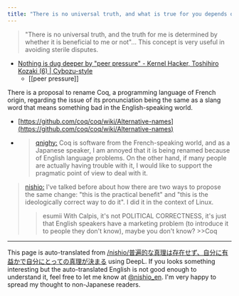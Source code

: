 ```yaml
---
title: "There is no universal truth, and what is true for you depends on what is beneficial to you."
---
```


>  "There is no universal truth, and the truth for me is determined by whether it is beneficial to me or not"... This concept is very useful in avoiding sterile disputes.
- [Nothing is dug deeper by "peer pressure" - Kernel Hacker, Toshihiro Kozaki (6) | Cybozu-style](https://cybozushiki.cybozu.co.jp/articles/m000321.html)
    - [[peer pressure]]


There is a proposal to rename Coq, a programming language of French origin, regarding the issue of its pronunciation being the same as a slang word that means something bad in the English-speaking world.
- [https://github.com/coq/coq/wiki/Alternative-names](https://github.com/coq/coq/wiki/Alternative-names)
- > [qnighy:](https://twitter.com/qnighy/status/1380816037214515201) Coq is software from the French-speaking world, and as a Japanese speaker, I am annoyed that it is being renamed because of English language problems. On the other hand, if many people are actually having trouble with it, I would like to support the pragmatic point of view to deal with it.


> [nishio:](https://twitter.com/nishio/status/1381250537539084288) I've talked before about how there are two ways to propose the same change: "this is the practical benefit" and "this is the ideologically correct way to do it". I did it in the context of Linux.
> >esumii With Calpis, it's not POLITICAL CORRECTNESS, it's just that English speakers have a marketing problem (to introduce it to people they don't know), maybe you don't know? >>Coq

---
This page is auto-translated from [/nishio/普遍的な真理は存在せず、自分に有益かで自分にとっての真理が決まる](https://scrapbox.io/nishio/普遍的な真理は存在せず、自分に有益かで自分にとっての真理が決まる) using DeepL. If you looks something interesting but the auto-translated English is not good enough to understand it, feel free to let me know at [@nishio_en](https://twitter.com/nishio_en). I'm very happy to spread my thought to non-Japanese readers.